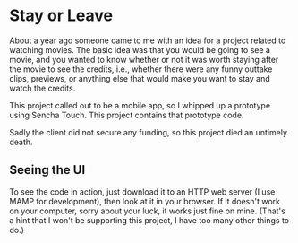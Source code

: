 # Stay or Leave

About a year ago someone came to me with an idea for a project related to watching movies. The basic idea was that you would be going to see a movie, and you wanted to know whether or not it was worth staying after the movie to see the credits, i.e., whether there were any funny outtake clips, previews, or anything else that would make you want to stay and watch the credits.

This project called out to be a mobile app, so I whipped up a prototype using Sencha Touch. This project contains that prototype code.

Sadly the client did not secure any funding, so this project died an untimely death.

## Seeing the UI

To see the code in action, just download it to an HTTP web server (I use MAMP for development), then look at it in your browser. If it doesn't work on your computer, sorry about your luck, it works just fine on mine. (That's a hint that I won't be supporting this project, I have too many other things to do.)

